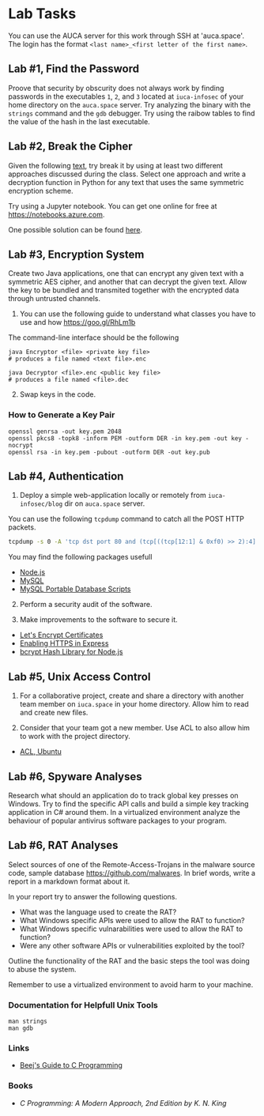 Lab Tasks
=========

You can use the AUCA server for this work through SSH at 'auca.space'. The login
has the format `<last name>_<first letter of the first name>`.

## Lab #1, Find the Password

Proove that security by obscurity does not always work by finding passwords in the executables `1`, `2`, and `3` located
at `iuca-infosec` of your home directory on the `auca.space` server. Try analyzing the binary with the `strings` command and the `gdb` debugger. Try using the raibow tables to find the value of the hash in the last executable.

## Lab #2, Break the Cipher

Given the following [text](https://drive.google.com/file/d/19Q60HCDDswcSA_BvWlVV-Q641Vs2i1KA/view?usp=sharing), try break it by using at least two different approaches discussed during the class. Select one
approach and write a decryption function in Python for any text that uses the same symmetric encryption scheme.

Try using a Jupyter notebook. You can get one online for free at <https://notebooks.azure.com>.

One possible solution can be found [here](https://notebooks.azure.com/toksaitov-gatech/libraries/iuca-infosec-lab02).

## Lab #3, Encryption System

Create two Java applications, one that can encrypt any given text with a symmetric AES cipher, and another that can decrypt the
given text. Allow the key to be bundled and transmited together with the encrypted data through untrusted channels.

1. You can use the following guide to understand what classes you have to use and how <https://goo.gl/RhLm1b>

The command-line interface should be the following

    java Encryptor <file> <private key file>
    # produces a file named <text file>.enc

    java Decryptor <file>.enc <public key file>
    # produces a file named <file>.dec

2. Swap keys in the code.

### How to Generate a Key Pair

    openssl genrsa -out key.pem 2048
    openssl pkcs8 -topk8 -inform PEM -outform DER -in key.pem -out key -nocrypt
    openssl rsa -in key.pem -pubout -outform DER -out key.pub

## Lab #4, Authentication

1. Deploy a simple web-application locally or remotely from `iuca-infosec/blog` dir on `auca.space` server.

You can use the following `tcpdump` command to catch all the POST HTTP packets.

```bash
tcpdump -s 0 -A 'tcp dst port 80 and (tcp[((tcp[12:1] & 0xf0) >> 2):4] = 0x504f5354)'
```

You may find the following packages usefull

* [Node.js](https://nodejs.org/en/download)
* [MySQL](https://dev.mysql.com/downloads/file/?id=478883)
* [MySQL Portable Database Scripts](https://github.com/toksaitov/portable-mysql.git)

2. Perform a security audit of the software.

3. Make improvements to the software to secure it.

* [Let's Encrypt Certificates](https://letsencrypt.org)
* [Enabling HTTPS in Express](https://timonweb.com/posts/running-expressjs-server-over-https)
* [bcrypt Hash Library for Node.js](https://www.npmjs.com/package/bcrypt)

## Lab #5, Unix Access Control

1. For a collaborative project, create and share a directory with another team member
   on `iuca.space` in your home directory. Allow him to read and create new files.
   
2. Consider that your team got a new member. Use ACL to also allow him to work with the
   project directory.

* [ACL, Ubuntu](https://help.ubuntu.com/community/FilePermissionsACLs)

## Lab #6, Spyware Analyses

Research what should an application do to track global key presses on Windows. Try to find the
specific API calls and build a simple key tracking application in C# around them. In a virtualized
environment analyze the behaviour of popular antivirus software packages to your program.

## Lab #6, RAT Analyses

Select sources of one of the Remote-Access-Trojans in the malware source code, sample database
<https://github.com/malwares>. In brief words, write a report in a markdown format about it.

In your report try to answer the following questions.

* What was the language used to create the RAT?
* What Windows specific APIs were used to allow the RAT to function?
* What Windows specific vulnarabilities were used to allow the RAT to function?
* Were any other software APIs or vulnerabilities exploited by the tool?

Outline the functionality of the RAT and the basic steps the tool was doing
to abuse the system.

Remember to use a virtualized environment to avoid harm to your machine.

### Documentation for Helpfull Unix Tools

    man strings
    man gdb

### Links

* [Beej's Guide to C Programming](http://beej.us/guide/bgc)

### Books

* _C Programming: A Modern Approach, 2nd Edition by K. N. King_
